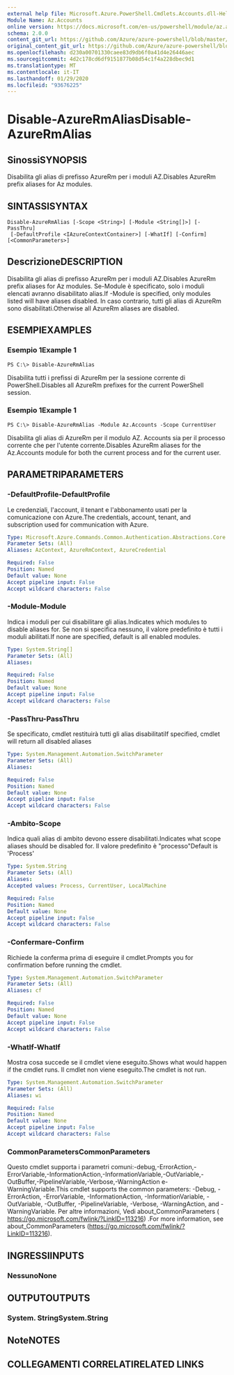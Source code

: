 ```yaml
---
external help file: Microsoft.Azure.PowerShell.Cmdlets.Accounts.dll-Help.xml
Module Name: Az.Accounts
online version: https://docs.microsoft.com/en-us/powershell/module/az.accounts/disable-azurermalias
schema: 2.0.0
content_git_url: https://github.com/Azure/azure-powershell/blob/master/src/Accounts/Accounts/help/Disable-AzureRmAlias.md
original_content_git_url: https://github.com/Azure/azure-powershell/blob/master/src/Accounts/Accounts/help/Disable-AzureRmAlias.md
ms.openlocfilehash: d230a00701330caee83d9db6f0a41d4e26446aec
ms.sourcegitcommit: 4d2c178cd6df9151877b08d54c1f4a228dbec9d1
ms.translationtype: MT
ms.contentlocale: it-IT
ms.lasthandoff: 01/29/2020
ms.locfileid: "93676225"
---
```

# <span data-ttu-id="0c1cd-101">Disable-AzureRmAlias</span><span class="sxs-lookup"><span data-stu-id="0c1cd-101">Disable-AzureRmAlias</span></span>

## <span data-ttu-id="0c1cd-102">Sinossi</span><span class="sxs-lookup"><span data-stu-id="0c1cd-102">SYNOPSIS</span></span>
<span data-ttu-id="0c1cd-103">Disabilita gli alias di prefisso AzureRm per i moduli AZ.</span><span class="sxs-lookup"><span data-stu-id="0c1cd-103">Disables AzureRm prefix aliases for Az modules.</span></span>

## <span data-ttu-id="0c1cd-104">SINTASSI</span><span class="sxs-lookup"><span data-stu-id="0c1cd-104">SYNTAX</span></span>

```
Disable-AzureRmAlias [-Scope <String>] [-Module <String[]>] [-PassThru]
 [-DefaultProfile <IAzureContextContainer>] [-WhatIf] [-Confirm] [<CommonParameters>]
```

## <span data-ttu-id="0c1cd-105">Descrizione</span><span class="sxs-lookup"><span data-stu-id="0c1cd-105">DESCRIPTION</span></span>
<span data-ttu-id="0c1cd-106">Disabilita gli alias di prefisso AzureRm per i moduli AZ.</span><span class="sxs-lookup"><span data-stu-id="0c1cd-106">Disables AzureRm prefix aliases for Az modules.</span></span> <span data-ttu-id="0c1cd-107">Se-Module è specificato, solo i moduli elencati avranno disabilitato alias.</span><span class="sxs-lookup"><span data-stu-id="0c1cd-107">If -Module is specified, only modules listed will have aliases disabled.</span></span> <span data-ttu-id="0c1cd-108">In caso contrario, tutti gli alias di AzureRm sono disabilitati.</span><span class="sxs-lookup"><span data-stu-id="0c1cd-108">Otherwise all AzureRm aliases are disabled.</span></span>

## <span data-ttu-id="0c1cd-109">ESEMPI</span><span class="sxs-lookup"><span data-stu-id="0c1cd-109">EXAMPLES</span></span>

### <span data-ttu-id="0c1cd-110">Esempio 1</span><span class="sxs-lookup"><span data-stu-id="0c1cd-110">Example 1</span></span>
```
PS C:\> Disable-AzureRmAlias
```

<span data-ttu-id="0c1cd-111">Disabilita tutti i prefissi di AzureRm per la sessione corrente di PowerShell.</span><span class="sxs-lookup"><span data-stu-id="0c1cd-111">Disables all AzureRm prefixes for the current PowerShell session.</span></span>

### <span data-ttu-id="0c1cd-112">Esempio 1</span><span class="sxs-lookup"><span data-stu-id="0c1cd-112">Example 1</span></span>
```
PS C:\> Disable-AzureRmAlias -Module Az.Accounts -Scope CurrentUser
```

<span data-ttu-id="0c1cd-113">Disabilita gli alias di AzureRm per il modulo AZ. Accounts sia per il processo corrente che per l'utente corrente.</span><span class="sxs-lookup"><span data-stu-id="0c1cd-113">Disables AzureRm aliases for the Az.Accounts module for both the current process and for the current user.</span></span>

## <span data-ttu-id="0c1cd-114">PARAMETRI</span><span class="sxs-lookup"><span data-stu-id="0c1cd-114">PARAMETERS</span></span>

### <span data-ttu-id="0c1cd-115">-DefaultProfile</span><span class="sxs-lookup"><span data-stu-id="0c1cd-115">-DefaultProfile</span></span>
<span data-ttu-id="0c1cd-116">Le credenziali, l'account, il tenant e l'abbonamento usati per la comunicazione con Azure.</span><span class="sxs-lookup"><span data-stu-id="0c1cd-116">The credentials, account, tenant, and subscription used for communication with Azure.</span></span>

```yaml
Type: Microsoft.Azure.Commands.Common.Authentication.Abstractions.Core.IAzureContextContainer
Parameter Sets: (All)
Aliases: AzContext, AzureRmContext, AzureCredential

Required: False
Position: Named
Default value: None
Accept pipeline input: False
Accept wildcard characters: False
```

### <span data-ttu-id="0c1cd-117">-Module</span><span class="sxs-lookup"><span data-stu-id="0c1cd-117">-Module</span></span>
<span data-ttu-id="0c1cd-118">Indica i moduli per cui disabilitare gli alias.</span><span class="sxs-lookup"><span data-stu-id="0c1cd-118">Indicates which modules to disable aliases for.</span></span>
<span data-ttu-id="0c1cd-119">Se non si specifica nessuno, il valore predefinito è tutti i moduli abilitati.</span><span class="sxs-lookup"><span data-stu-id="0c1cd-119">If none are specified, default is all enabled modules.</span></span>

```yaml
Type: System.String[]
Parameter Sets: (All)
Aliases:

Required: False
Position: Named
Default value: None
Accept pipeline input: False
Accept wildcard characters: False
```

### <span data-ttu-id="0c1cd-120">-PassThru</span><span class="sxs-lookup"><span data-stu-id="0c1cd-120">-PassThru</span></span>
<span data-ttu-id="0c1cd-121">Se specificato, cmdlet restituirà tutti gli alias disabilitati</span><span class="sxs-lookup"><span data-stu-id="0c1cd-121">If specified, cmdlet will return all disabled aliases</span></span>

```yaml
Type: System.Management.Automation.SwitchParameter
Parameter Sets: (All)
Aliases:

Required: False
Position: Named
Default value: None
Accept pipeline input: False
Accept wildcard characters: False
```

### <span data-ttu-id="0c1cd-122">-Ambito</span><span class="sxs-lookup"><span data-stu-id="0c1cd-122">-Scope</span></span>
<span data-ttu-id="0c1cd-123">Indica quali alias di ambito devono essere disabilitati.</span><span class="sxs-lookup"><span data-stu-id="0c1cd-123">Indicates what scope aliases should be disabled for.</span></span> <span data-ttu-id="0c1cd-124">Il valore predefinito è "processo"</span><span class="sxs-lookup"><span data-stu-id="0c1cd-124">Default is 'Process'</span></span>

```yaml
Type: System.String
Parameter Sets: (All)
Aliases:
Accepted values: Process, CurrentUser, LocalMachine

Required: False
Position: Named
Default value: None
Accept pipeline input: False
Accept wildcard characters: False
```

### <span data-ttu-id="0c1cd-125">-Confermare</span><span class="sxs-lookup"><span data-stu-id="0c1cd-125">-Confirm</span></span>
<span data-ttu-id="0c1cd-126">Richiede la conferma prima di eseguire il cmdlet.</span><span class="sxs-lookup"><span data-stu-id="0c1cd-126">Prompts you for confirmation before running the cmdlet.</span></span>

```yaml
Type: System.Management.Automation.SwitchParameter
Parameter Sets: (All)
Aliases: cf

Required: False
Position: Named
Default value: None
Accept pipeline input: False
Accept wildcard characters: False
```

### <span data-ttu-id="0c1cd-127">-WhatIf</span><span class="sxs-lookup"><span data-stu-id="0c1cd-127">-WhatIf</span></span>
<span data-ttu-id="0c1cd-128">Mostra cosa succede se il cmdlet viene eseguito.</span><span class="sxs-lookup"><span data-stu-id="0c1cd-128">Shows what would happen if the cmdlet runs.</span></span>
<span data-ttu-id="0c1cd-129">Il cmdlet non viene eseguito.</span><span class="sxs-lookup"><span data-stu-id="0c1cd-129">The cmdlet is not run.</span></span>

```yaml
Type: System.Management.Automation.SwitchParameter
Parameter Sets: (All)
Aliases: wi

Required: False
Position: Named
Default value: None
Accept pipeline input: False
Accept wildcard characters: False
```

### <span data-ttu-id="0c1cd-130">CommonParameters</span><span class="sxs-lookup"><span data-stu-id="0c1cd-130">CommonParameters</span></span>
<span data-ttu-id="0c1cd-131">Questo cmdlet supporta i parametri comuni:-debug,-ErrorAction,-ErrorVariable,-InformationAction,-InformationVariable,-OutVariable,-OutBuffer,-PipelineVariable,-Verbose,-WarningAction e-WarningVariable.</span><span class="sxs-lookup"><span data-stu-id="0c1cd-131">This cmdlet supports the common parameters: -Debug, -ErrorAction, -ErrorVariable, -InformationAction, -InformationVariable, -OutVariable, -OutBuffer, -PipelineVariable, -Verbose, -WarningAction, and -WarningVariable.</span></span> <span data-ttu-id="0c1cd-132">Per altre informazioni, Vedi about_CommonParameters ( https://go.microsoft.com/fwlink/?LinkID=113216) .</span><span class="sxs-lookup"><span data-stu-id="0c1cd-132">For more information, see about_CommonParameters (https://go.microsoft.com/fwlink/?LinkID=113216).</span></span>

## <span data-ttu-id="0c1cd-133">INGRESSI</span><span class="sxs-lookup"><span data-stu-id="0c1cd-133">INPUTS</span></span>

### <span data-ttu-id="0c1cd-134">Nessuno</span><span class="sxs-lookup"><span data-stu-id="0c1cd-134">None</span></span>

## <span data-ttu-id="0c1cd-135">OUTPUT</span><span class="sxs-lookup"><span data-stu-id="0c1cd-135">OUTPUTS</span></span>

### <span data-ttu-id="0c1cd-136">System. String</span><span class="sxs-lookup"><span data-stu-id="0c1cd-136">System.String</span></span>

## <span data-ttu-id="0c1cd-137">Note</span><span class="sxs-lookup"><span data-stu-id="0c1cd-137">NOTES</span></span>

## <span data-ttu-id="0c1cd-138">COLLEGAMENTI CORRELATI</span><span class="sxs-lookup"><span data-stu-id="0c1cd-138">RELATED LINKS</span></span>
